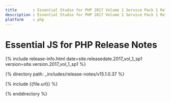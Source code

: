 ```yaml
---
title		: Essential Studio for PHP 2017 Volume 1 Service Pack 1 Release Notes
description	: Essential Studio for PHP 2017 Volume 1 Service Pack 1 Release Notes
platform	: php
---
```


# Essential JS for PHP Release Notes

{% include release-info.html date=site.releasedate.2017_vol_1_sp1 version=site.version.2017_vol_1_sp1 %} 

{% directory path: _includes/release-notes/v15.1.0.37 %}

{% include {{file.url}} %}

{% enddirectory %}